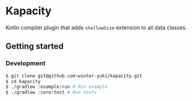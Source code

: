 # Kapacity

Kotlin compiler plugin that adds `shallowSize` extension to all data classes.

## Getting started

### Development

```bash
$ git clone git@github.com:winter-yuki/kapacity.git
$ cd kapacity
$ ./gradlew :example:run # Run example
$ ./gradlew :core:test # Run tests
```
